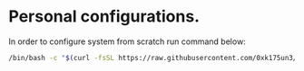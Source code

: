 # Personal configurations.

In order to configure system from scratch run command below:

```bash
/bin/bash -c "$(curl -fsSL https://raw.githubusercontent.com/0xk175un3/layer13/master/layer13.sh)"
```
